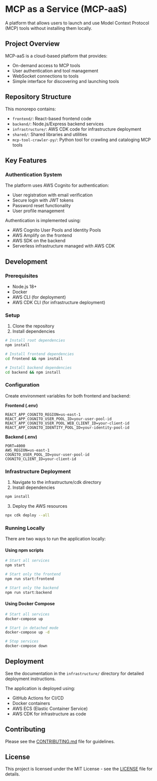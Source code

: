 # MCP as a Service (MCP-aaS)

A platform that allows users to launch and use Model Context Protocol (MCP) tools without installing them locally.

## Project Overview

MCP-aaS is a cloud-based platform that provides:
- On-demand access to MCP tools
- User authentication and tool management
- WebSocket connections to tools
- Simple interface for discovering and launching tools

## Repository Structure

This monorepo contains:
- `frontend/`: React-based frontend code
- `backend/`: Node.js/Express backend services
- `infrastructure/`: AWS CDK code for infrastructure deployment
- `shared/`: Shared libraries and utilities
- `mcp-tool-crawler-py/`: Python tool for crawling and cataloging MCP tools

## Key Features

### Authentication System

The platform uses AWS Cognito for authentication:
- User registration with email verification
- Secure login with JWT tokens
- Password reset functionality
- User profile management

Authentication is implemented using:
- AWS Cognito User Pools and Identity Pools
- AWS Amplify on the frontend
- AWS SDK on the backend
- Serverless infrastructure managed with AWS CDK

## Development

### Prerequisites
- Node.js 18+
- Docker
- AWS CLI (for deployment)
- AWS CDK CLI (for infrastructure deployment)

### Setup
1. Clone the repository
2. Install dependencies
```bash
# Install root dependencies
npm install

# Install frontend dependencies
cd frontend && npm install

# Install backend dependencies
cd backend && npm install
```

### Configuration
Create environment variables for both frontend and backend:

**Frontend (.env)**
```
REACT_APP_COGNITO_REGION=us-east-1
REACT_APP_COGNITO_USER_POOL_ID=your-user-pool-id
REACT_APP_COGNITO_USER_POOL_WEB_CLIENT_ID=your-client-id
REACT_APP_COGNITO_IDENTITY_POOL_ID=your-identity-pool-id
```

**Backend (.env)**
```
PORT=4000
AWS_REGION=us-east-1
COGNITO_USER_POOL_ID=your-user-pool-id
COGNITO_CLIENT_ID=your-client-id
```

### Infrastructure Deployment
1. Navigate to the infrastructure/cdk directory
2. Install dependencies
```bash
npm install
```
3. Deploy the AWS resources
```bash
npx cdk deploy --all
```

### Running Locally
There are two ways to run the application locally:

#### Using npm scripts
```bash
# Start all services
npm start

# Start only the frontend
npm run start:frontend

# Start only the backend
npm run start:backend
```

#### Using Docker Compose
```bash
# Start all services
docker-compose up

# Start in detached mode
docker-compose up -d

# Stop services
docker-compose down
```

## Deployment
See the documentation in the `infrastructure/` directory for detailed deployment instructions.

The application is deployed using:
- GitHub Actions for CI/CD
- Docker containers
- AWS ECS (Elastic Container Service)
- AWS CDK for infrastructure as code

## Contributing
Please see the [CONTRIBUTING.md](CONTRIBUTING.md) file for guidelines.

## License
This project is licensed under the MIT License - see the [LICENSE](LICENSE) file for details.
